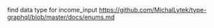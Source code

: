 find data type for income_input
https://github.com/MichalLytek/type-graphql/blob/master/docs/enums.md
